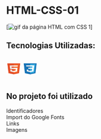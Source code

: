 # HTML-CSS-01
[<img src="img/HTML-CSS-01.gif" alt="gif da página HTML com CSS 1">]
## Tecnologias Utilizadas:
<div style="display: inline_block"><br>
  <img align="center" alt="HTML" height="30" width="40" src="https://raw.githubusercontent.com/devicons/devicon/master/icons/html5/html5-original.svg">
  <img align="center" alt="CSS" height="30" width="40" src="https://raw.githubusercontent.com/devicons/devicon/master/icons/css3/css3-original.svg">
</div><br>

## No projeto foi utilizado<br>
Identificadores<br>
Import do Google Fonts<br>
Links<br>
Imagens<br>
